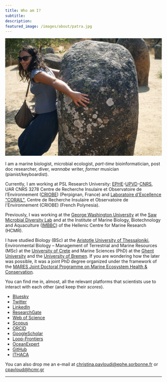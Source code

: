 ```yaml
---
title: Who am I? 
subtitle: 
description: 
featured_image: /images/about/patra.jpg
---
```


![](/images/about/Menir.jpg)

I am a marine biologist, microbial ecologist, *part-time* bioinformatician, post doc researcher, diver, *wannabe* writer, *former* musician (pianist/keyboardist). 

Currently, I am working at PSL Research University: [EPHE](ephe.psl.eu)-[UPVD](https://www.univ-perp.fr/en)-[CNRS](https://www.cnrs.fr/en/cnrs), UAR CNRS 3278 Centre de Recherche Insulaire et Observatoire de l’Environnement ([CRIOBE](https://www.criobe.pf/en/home/)) (Perpignan, France) and [Laboratoire d'Excellence "CORAIL"](https://www.labex-corail.fr/), Centre de Recherche Insulaire et Observatoire de l'Environnement (CRIOBE) (French Polynesia). 

Previously, I was working at the [George Washington University](https://biology.columbian.gwu.edu/christina-pavloudi) at the [Saw Microbial Diversity Lab](https://sawlab.org/) and at the Institute of Marine Biology, Biotechnology and Aquaculture ([IMBBC](https://imbbc.hcmr.gr/user/cpavloud/)) of the Hellenic Centre for Marine Research (HCMR). 

I have studied Biology (BSc) at the [Aristotle University of Thessaloniki](https://www.bio.auth.gr/en), Environmental Biology – Management of Terrestrial and Marine Resources (MSc) at the [University of Crete](http://envbio.biology.uoc.gr/) and Marine Sciences (PhD) at the [Ghent University](https://www.marinebiology.ugent.be/) and the [University of Bremen](https://www.uni-bremen.de/en/microecophys). If you are wondering how the later was possible, it was a joint PhD degree organized under the framework of the [MARES Joint Doctoral Programme on Marine Ecosystem Health & Conservation](http://econsortprd.ugent.be/index.asp?p=1840&a=1840).

You can find me in, almost, all the relevant platforms that scientists use to interact with each other (and keep their *scores*). 
* [Bluesky](https://bsky.app/profile/cpavloud.bsky.social)
* [Twitter](https://twitter.com/cpavloud)
* [LinkedIn](https://www.linkedin.com/in/christinapavloudi/)
* [ResearchGate](https://www.researchgate.net/profile/Christina_Pavloudi)
* [Web of Science](https://www.webofscience.com/wos/author/record/1120322)
* [Scopus](https://www.scopus.com/authid/detail.uri?authorId=54941355800)
* [ORCID](https://orcid.org/0000-0001-5106-6067)
* [GoogleScholar](https://scholar.google.com/citations?user=3zs1rNkAAAAJ&hl=en&oi=ao)
* [Loop-Frontiers](https://loop.frontiersin.org/people/48900/overview)
* [OceanExpert](https://oceanexpert.org/expert/cpavloud)
* [GitHub](https://github.com/cpavloud)
* [ITHACA](https://matsig.hua.gr/ithaca/profile/158/public)

You can also drop me an e-mail at <a href="mailto:christina.pavloudi@ephe.sorbonne.fr">christina.pavloudi@ephe.sorbonne.fr</a> or <a href="mailto:cpavloud@hcmr.gr">cpavloud@hcmr.gr</a>

---

